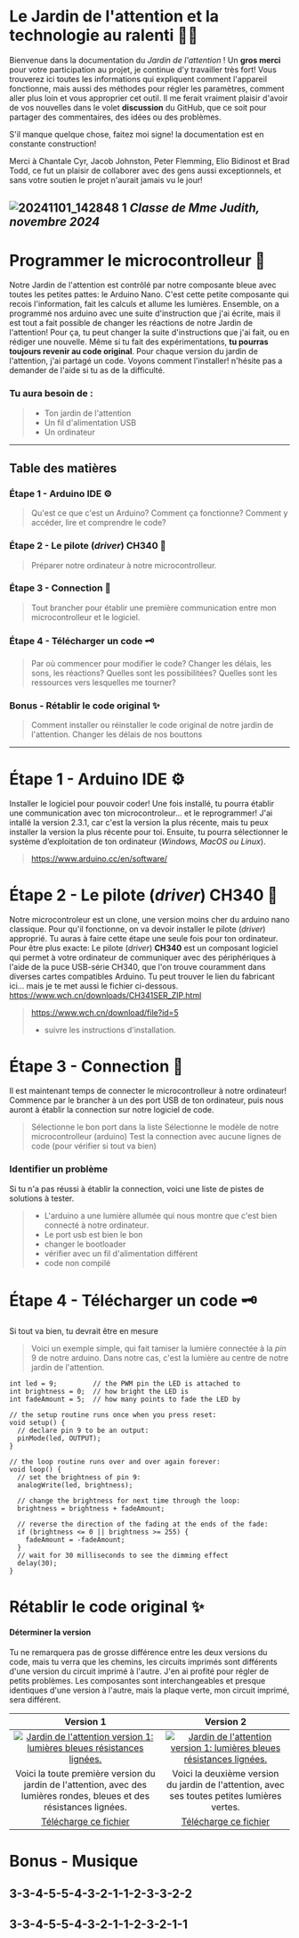 # Le Jardin de l'attention et la technologie au ralenti 🌿🌱

Bienvenue dans la documentation du *Jardin de l'attention* ! Un **gros merci** pour votre participation au projet, je continue d'y travailler très fort! Vous trouverez ici toutes les informations qui expliquent comment l'appareil fonctionne, mais aussi des méthodes pour régler les paramètres, comment aller plus loin et vous approprier cet outil. Il me ferait vraiment plaisir d'avoir de vos nouvelles dans le volet **discussion** du GitHub, que ce soit pour partager des commentaires, des idées ou des problèmes. 

S'il manque quelque chose, faitez moi signe! la documentation est en constante construction!

Merci à Chantale Cyr, Jacob Johnston, Peter Flemming, Elio Bidinost et Brad Todd, ce fut un plaisir de collaborer avec des gens aussi exceptionnels, et sans votre soutien le projet n'aurait jamais vu le jour!

![20241101_142848 1](https://github.com/user-attachments/assets/78811052-2516-487a-8aab-27f91342e189)
***Classe de Mme Judith, novembre 2024***
------

# Programmer le microcontrolleur 🧠
Notre Jardin de l'attention est contrôlé par notre composante bleue avec toutes les petites pattes: le Arduino Nano. C'est cette petite composante qui recois l'information, fait les calculs et allume les lumières. Ensemble, on a programmé nos arduino avec une suite d'instruction que j'ai écrite, mais il est tout a fait possible de changer les réactions de notre Jardin de l'attention! Pour ça, tu peut changer la suite d'instructions que j'ai fait, ou en rédiger une nouvelle. Même si tu fait des expérimentations, **tu pourras toujours revenir au code original**. Pour chaque version du jardin de l'attention, j'ai partagé un code. Voyons comment l'installer! n'hésite pas a demander de l'aide si tu as de la difficulté.

### Tu aura besoin de : 
> - Ton jardin de l'attention
> - Un fil d'alimentation USB
> - Un ordinateur

--------------
## Table des matières

### Étape 1 - Arduino IDE ⚙️
> Qu'est ce que c'est un Arduino?
> Comment ça fonctionne? Comment y accéder, lire et comprendre le code?
### Étape 2 - Le pilote (*driver*) CH340 🔧
> Préparer notre ordinateur à notre microcontrolleur.
### Étape 3 - Connection 🔌
> Tout brancher pour établir une première communication entre mon microcontrolleur et le logiciel.
### Étape 4 - Télécharger un code 🗝️
> Par où commencer pour modifier le code? Changer les délais, les sons, les réactions?
> Quelles sont les possibilitées?
> Quelles sont les ressources vers lesquelles me tourner?
### Bonus - Rétablir le code original ✨
> Comment installer ou réinstaller le code original de notre jardin de l'attention.
> Changer les délais de nos bouttons

-----

# Étape 1 - Arduino IDE ⚙️
Installer le logiciel pour pouvoir coder!
Une fois installé, tu pourra établir une communication avec ton microcontroleur... et le reprogrammer! J'ai intallé la version 2.3.1, car c'est la version la plus récente, mais tu peux installer la version la plus récente pour toi. Ensuite, tu pourra sélectionner le système d’exploitation de ton ordinateur (*Windows, MacOS ou Linux*).
> https://www.arduino.cc/en/software/

# Étape 2 - Le pilote (*driver*) CH340 🔧
Notre microcontroleur est un clone, une version moins cher du arduino nano classique. Pour qu'il fonctionne, on va devoir installer le pilote (*driver*) approprié. Tu auras à faire cette étape une seule fois pour ton ordinateur.
Pour être plus exacte: Le pilote (*driver*) **CH340** est un composant logiciel qui permet à votre ordinateur de communiquer avec des périphériques à l'aide de la puce USB-série CH340, que l'on trouve couramment dans diverses cartes compatibles Arduino. Tu peut trouver le lien du fabricant ici... mais je te met aussi le fichier ci-dessous. https://www.wch.cn/downloads/CH341SER_ZIP.html 
> https://www.wch.cn/download/file?id=5
> - suivre les instructions d'installation.

# Étape 3 - Connection 🔌
Il est maintenant temps de connecter le microcontrolleur à notre ordinateur! Commence par le brancher à un des port USB de ton ordinateur, puis nous auront à établir la connection sur notre logiciel de code.
> Sélectionne le bon port dans la liste
> Sélectionne le modèle de notre microcontrolleur (arduino)
> Test la connection avec aucune lignes de code (pour vérifier si tout va bien)

### Identifier un problème
Si tu n'a pas réussi à établir la connection, voici une liste de pistes de solutions à tester.
> - L'arduino a une lumière allumée qui nous montre que c'est bien connecté à notre ordinateur.
> - Le port usb est bien le bon
> - changer le bootloader
> - vérifier avec un fil d'alimentation différent
> - code non compilé

# Étape 4 - Télécharger un code 🗝️
Si tout va bien, tu devrait être en mesure 

> Voici un exemple simple, qui fait tamiser la lumière connectée à la *pin* 9 de notre arduino. Dans notre cas, c'est la lumière au centre de notre jardin de l'attention.
```
int led = 9;         // the PWM pin the LED is attached to
int brightness = 0;  // how bright the LED is
int fadeAmount = 5;  // how many points to fade the LED by

// the setup routine runs once when you press reset:
void setup() {
  // declare pin 9 to be an output:
  pinMode(led, OUTPUT);
}

// the loop routine runs over and over again forever:
void loop() {
  // set the brightness of pin 9:
  analogWrite(led, brightness);

  // change the brightness for next time through the loop:
  brightness = brightness + fadeAmount;

  // reverse the direction of the fading at the ends of the fade:
  if (brightness <= 0 || brightness >= 255) {
    fadeAmount = -fadeAmount;
  }
  // wait for 30 milliseconds to see the dimming effect
  delay(30);
}
```

# Rétablir le code original ✨
  
#### Déterminer la version
Tu ne remarquera pas de grosse différence entre les deux versions du code, mais tu verra que les chemins, les circuits imprimés sont différents d'une version du circuit imprimé à l'autre. J'en ai profité pour régler de petits problèmes. Les composantes sont interchangeables et presque identiques d'une version à l'autre, mais la plaque verte, mon circuit imprimé, sera différent.

| Version 1      | Version 2      |
| :-------------: | :-------------: |
| <a href="url"><img title="Version 1" alt="Jardin de l'attention version 1: lumières bleues résistances lignées." src="https://github.com/user-attachments/assets/2cad1b51-6a07-47e5-9c7b-58ac1d23c5e2" ></a> | <a href="url"><img title="Version 1" alt="Jardin de l'attention version 1: lumières bleues résistances lignées." src="https://github.com/user-attachments/assets/2cad1b51-6a07-47e5-9c7b-58ac1d23c5e2" ></a> |
| Voici la toute première version du jardin de l'attention, avec des lumières rondes, bleues et des résistances lignées. | Voici la deuxième version du jardin de l'attention, avec ses toutes petites lumières vertes.|
| <a href="url">Télécharge ce fichier</a> | <a href="url">Télécharge ce fichier</a> |


# Bonus - Musique
## 3-3-4-5-5-4-3-2-1-1-2-3-3-2-2
## 3-3-4-5-5-4-3-2-1-1-2-3-2-1-1
